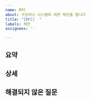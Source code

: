 ```yaml
---
name: RFC
about: 구상이나 시스템에 대한 제안을 합니다
title: "[RFC]  "
labels: 제안
assignees: ''

---
```


## 요약

<!-- 간단한 요약 -->

## 상세

<!-- 제안에 대한 내용을 자세히 설명해주세요 -->

## 해결되지 않은 질문

<!-- 제안에 관련된 피드백이 필요하시면 적어주세요 -->
